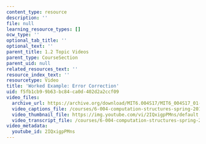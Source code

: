 ```yaml
---
content_type: resource
description: ''
file: null
learning_resource_types: []
ocw_type: ''
optional_tab_title: ''
optional_text: ''
parent_title: 1.2 Topic Videos
parent_type: CourseSection
parent_uid: null
related_resources_text: ''
resource_index_text: ''
resourcetype: Video
title: 'Worked Example: Error Correction'
uid: f5fb1cb9-9b63-bc84-ca0d-402d2a2ccf09
video_files:
  archive_url: https://archive.org/download/MIT6.004S17/MIT6_004S17_01-02-12-05_300k.mp4
  video_captions_file: /courses/6-004-computation-structures-spring-2017/e19e0e80e9965a17992053b89f206f3a_2IQxigpPMns.vtt
  video_thumbnail_file: https://img.youtube.com/vi/2IQxigpPMns/default.jpg
  video_transcript_file: /courses/6-004-computation-structures-spring-2017/9f73ae0d0d71fb4c2146806c438bb641_2IQxigpPMns.pdf
video_metadata:
  youtube_id: 2IQxigpPMns
---
```

